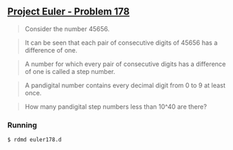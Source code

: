 ## [Project Euler - Problem 178](https://projecteuler.net/problem=178)

> Consider the number 45656.

> It can be seen that each pair of consecutive digits of 45656 has a difference of one.

> A number for which every pair of consecutive digits has a difference of one is called a step number.

> A pandigital number contains every decimal digit from 0 to 9 at least once.

> How many pandigital step numbers less than 10^40 are there?


### Running

```
$ rdmd euler178.d
```
